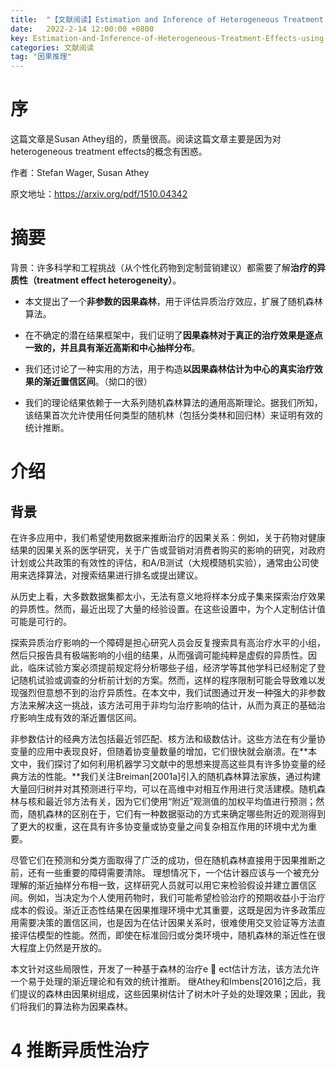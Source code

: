 ```yaml
---
title:  "【文献阅读】Estimation and Inference of Heterogeneous Treatment Effects using Random Forests"
date:   2022-2-14 12:00:00 +0800
key: Estimation-and-Inference-of-Heterogeneous-Treatment-Effects-using-Random-Forests
categories: 文献阅读
tag: "因果推理"
---
```

# 序

这篇文章是Susan Athey组的，质量很高。阅读这篇文章主要是因为对 heterogeneous treatment effects的概念有困惑。

作者：Stefan Wager, Susan Athey

原文地址：https://arxiv.org/pdf/1510.04342

# 摘要

背景：许多科学和工程挑战（从个性化药物到定制营销建议）都需要了解**治疗的异质性（treatment effect heterogeneity）**。

- 本文提出了一个**非参数的因果森林**，用于评估异质治疗效应，扩展了随机森林算法。

- 在不确定的潜在结果框架中，我们证明了**因果森林对于真正的治疗效果是逐点一致的，并且具有渐近高斯和中心抽样分布**。

- 我们还讨论了一种实用的方法，用于构造**以因果森林估计为中心的真实治疗效果的渐近置信区间**。（拗口的很）

- 我们的理论结果依赖于一大系列随机森林算法的通用高斯理论。据我们所知，该结果首次允许使用任何类型的随机林（包括分类林和回归林）来证明有效的统计推断。

# 介绍

## 背景
在许多应用中，我们希望使用数据来推断治疗的因果关系：例如，关于药物对健康结果的因果关系的医学研究，关于广告或营销对消费者购买的影响的研究，对政府计划或公共政策的有效性的评估，和A/B测试（大规模随机实验），通常由公司使用来选择算法，对搜索结果进行排名或提出建议。

从历史上看，大多数数据集都太小，无法有意义地将样本分成子集来探索治疗效果的异质性。然而，最近出现了大量的经验设置。在这些设置中，为个人定制估计值可能是可行的。

探索异质治疗影响的一个障碍是担心研究人员会反复搜索具有高治疗水平的小组，然后只报告具有极端影响的小组的结果，从而强调可能纯粹是虚假的异质性。因此，临床试验方案必须提前规定将分析哪些子组，经济学等其他学科已经制定了登记随机试验或调查的分析前计划的方案。然而，这样的程序限制可能会导致难以发现强烈但意想不到的治疗异质性。在本文中，我们试图通过开发一种强大的非参数方法来解决这一挑战，该方法可用于非均匀治疗影响的估计，从而为真正的基础治疗影响生成有效的渐近置信区间。

非参数估计的经典方法包括最近邻匹配、核方法和级数估计。这些方法在有少量协变量的应用中表现良好，但随着协变量数量的增加，它们很快就会崩溃。在**本文中，我们探讨了如何利用机器学习文献中的思想来提高这些具有许多协变量的经典方法的性能。**我们关注Breiman[2001a]引入的随机森林算法家族，通过构建大量回归树并对其预测进行平均，可以在高维中对相互作用进行灵活建模。随机森林与核和最近邻方法有关，因为它们使用“附近”观测值的加权平均值进行预测；然而，随机森林的区别在于，它们有一种数据驱动的方式来确定哪些附近的观测得到了更大的权重，这在具有许多协变量或协变量之间复杂相互作用的环境中尤为重要。

尽管它们在预测和分类方面取得了广泛的成功，但在随机森林直接用于因果推断之前，还有一些重要的障碍需要清除。
理想情况下，一个估计器应该与一个被充分理解的渐近抽样分布相一致，这样研究人员就可以用它来检验假设并建立置信区间。例如，当决定为个人使用药物时，我们可能希望检验治疗的预期收益小于治疗成本的假设。渐近正态性结果在因果推理环境中尤其重要，这既是因为许多政策应用需要决策的置信区间，也是因为在估计因果关系时，很难使用交叉验证等方法直接评估模型的性能。然而，即使在标准回归或分类环境中，随机森林的渐近性在很大程度上仍然是开放的。

本文针对这些局限性，开发了一种基于森林的治疗e  ect估计方法，该方法允许一个易于处理的渐近理论和有效的统计推断。
继Athey和Imbens[2016]之后，我们提议的森林由因果树组成，这些因果树估计了树木叶子处的处理效果；因此，我们将我们的算法称为因果森林。







# 4 推断异质性治疗



